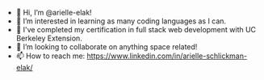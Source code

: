 - 👋 Hi, I’m @arielle-elak!
- 👀 I’m interested in learning as many coding languages as I can.
- 🌱 I've completed my certification in full stack web development with UC Berkeley Extension.
- 💞️ I’m looking to collaborate on anything space related!
- 📫 How to reach me: https://www.linkedin.com/in/arielle-schlickman-elak/

<!---
arielle-elak/arielle-elak is a ✨ special ✨ repository because its `README.md` (this file) appears on your GitHub profile.
You can click the Preview link to take a look at your changes.
--->
